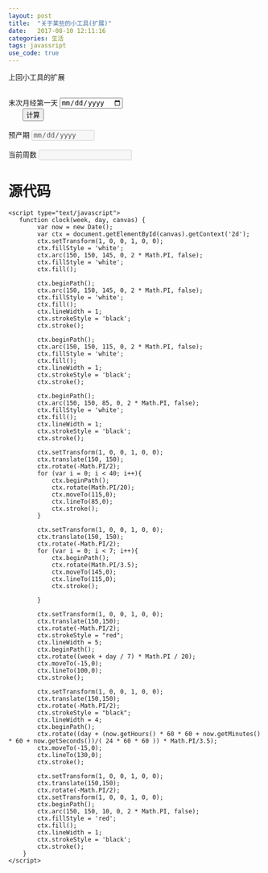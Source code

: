 ```yaml
---
layout: post
title:  "关于某些的小工具(扩展)"
date:   2017-08-10 12:11:16
categories: 生活
tags: javassript
use_code: true
---
```

上回小工具的扩展

<!--more-->

<div>
    <div class="form-group"><label for="startDate">末次月经第一天</label>
        <input class="form-control" id="startDate" type="date">
    </div>
    <div class="text-center">
        <button class="btn btn-default" onclick="getResult()">计算</button>
    </div>
    <div class="form-group"><label for="resultDate">预产期</label>
        <input class="form-control" id="resultDate" type="date" disabled="">
    </div>
    <div class="form-group"><label for="currentWeek">当前周数</label>
        <input class="form-control" id="currentWeek" type="text" disabled="">
    </div>
    <canvas id="clock" width="300" height="300"></canvas>
</div>

<script type="text/javascript">
    var currentDate = new Date();
    document.getElementById('startDate').value = currentDate.getFullYear() + '-' + formatPad(currentDate.getMonth() + 1) + '-' + formatPad(currentDate.getDate());

    function formatPad(string) {
        var pad = "00";
        string = String(string);
        return pad.substring(0, pad.length - string.length) + string;
    }

    function clock(week, day, canvas) {
        var now = new Date();
        var ctx = document.getElementById(canvas).getContext('2d');
        ctx.setTransform(1, 0, 0, 1, 0, 0);
        ctx.fillStyle = 'white';
        ctx.arc(150, 150, 145, 0, 2 * Math.PI, false);
        ctx.fillStyle = 'white';
        ctx.fill();

        ctx.beginPath();
        ctx.arc(150, 150, 145, 0, 2 * Math.PI, false);
        ctx.fillStyle = 'white';
        ctx.fill();
        ctx.lineWidth = 1;
        ctx.strokeStyle = 'black';
        ctx.stroke();

        ctx.beginPath();
        ctx.arc(150, 150, 115, 0, 2 * Math.PI, false);
        ctx.fillStyle = 'white';
        ctx.fill();
        ctx.lineWidth = 1;
        ctx.strokeStyle = 'black';
        ctx.stroke();

        ctx.beginPath();
        ctx.arc(150, 150, 85, 0, 2 * Math.PI, false);
        ctx.fillStyle = 'white';
        ctx.fill();
        ctx.lineWidth = 1;
        ctx.strokeStyle = 'black';
        ctx.stroke();

        ctx.setTransform(1, 0, 0, 1, 0, 0);
        ctx.translate(150, 150);
        ctx.rotate(-Math.PI/2);
        for (var i = 0; i < 40; i++){
            ctx.beginPath();
            ctx.rotate(Math.PI/20);
            ctx.moveTo(115,0);
            ctx.lineTo(85,0);
            ctx.stroke();
        }

        ctx.setTransform(1, 0, 0, 1, 0, 0);
        ctx.translate(150, 150);
        ctx.rotate(-Math.PI/2);
        for (var i = 0; i < 7; i++){
            ctx.beginPath();
            ctx.rotate(Math.PI/3.5);
            ctx.moveTo(145,0);
            ctx.lineTo(115,0);
            ctx.stroke();
            
        }

        ctx.setTransform(1, 0, 0, 1, 0, 0);
        ctx.translate(150,150);
        ctx.rotate(-Math.PI/2);
        ctx.strokeStyle = "red";
        ctx.lineWidth = 5;
        ctx.beginPath();
        ctx.rotate((week + day / 7) * Math.PI / 20);
        ctx.moveTo(-15,0);
        ctx.lineTo(100,0);
        ctx.stroke();

        ctx.setTransform(1, 0, 0, 1, 0, 0);
        ctx.translate(150,150);
        ctx.rotate(-Math.PI/2);
        ctx.strokeStyle = "black";
        ctx.lineWidth = 4;
        ctx.beginPath();
        ctx.rotate((day + (now.getHours() * 60 * 60 + now.getMinutes() * 60 + now.getSeconds())/( 24 * 60 * 60 )) * Math.PI/3.5);
        ctx.moveTo(-15,0);
        ctx.lineTo(130,0);
        ctx.stroke();

        ctx.setTransform(1, 0, 0, 1, 0, 0);
        ctx.translate(150,150);
        ctx.rotate(-Math.PI/2);
        ctx.setTransform(1, 0, 0, 1, 0, 0);
        ctx.beginPath();
        ctx.arc(150, 150, 10, 0, 2 * Math.PI, false);
        ctx.fillStyle = 'red';
        ctx.fill();
        ctx.lineWidth = 1;
        ctx.strokeStyle = 'black';
        ctx.stroke();
    }

    var it = undefined;
    function getResult() {
        var now = new Date();
        var start = new Date(document.getElementById('startDate').value);
        var result = new Date(start);
        result.setDate(start.getDate() + 280);
        document.getElementById('resultDate').value = result.getFullYear() + '-' + formatPad(result.getMonth() + 1) + '-' + formatPad(result.getDate());

        var week = (now - start) / 1000 / 60 / 60 / 24 / 7;
        var day = Math.floor((week - Math.floor(week)) * 7);
        document.getElementById('currentWeek').value = Math.floor(week) +"W";
        if (day > 0) {
            document.getElementById('currentWeek').value = document.getElementById('currentWeek').value + "+" + day;
        }

        if (it) {
            window.clearInterval(it);
        }
        
        it = self.setInterval("clock("+week+", "+day+", 'clock')", 50);
    }
</script>

# 源代码

    <script type="text/javascript">
       function clock(week, day, canvas) {
            var now = new Date();
            var ctx = document.getElementById(canvas).getContext('2d');
            ctx.setTransform(1, 0, 0, 1, 0, 0);
            ctx.fillStyle = 'white';
            ctx.arc(150, 150, 145, 0, 2 * Math.PI, false);
            ctx.fillStyle = 'white';
            ctx.fill();

            ctx.beginPath();
            ctx.arc(150, 150, 145, 0, 2 * Math.PI, false);
            ctx.fillStyle = 'white';
            ctx.fill();
            ctx.lineWidth = 1;
            ctx.strokeStyle = 'black';
            ctx.stroke();

            ctx.beginPath();
            ctx.arc(150, 150, 115, 0, 2 * Math.PI, false);
            ctx.fillStyle = 'white';
            ctx.fill();
            ctx.lineWidth = 1;
            ctx.strokeStyle = 'black';
            ctx.stroke();

            ctx.beginPath();
            ctx.arc(150, 150, 85, 0, 2 * Math.PI, false);
            ctx.fillStyle = 'white';
            ctx.fill();
            ctx.lineWidth = 1;
            ctx.strokeStyle = 'black';
            ctx.stroke();

            ctx.setTransform(1, 0, 0, 1, 0, 0);
            ctx.translate(150, 150);
            ctx.rotate(-Math.PI/2);
            for (var i = 0; i < 40; i++){
                ctx.beginPath();
                ctx.rotate(Math.PI/20);
                ctx.moveTo(115,0);
                ctx.lineTo(85,0);
                ctx.stroke();
            }

            ctx.setTransform(1, 0, 0, 1, 0, 0);
            ctx.translate(150, 150);
            ctx.rotate(-Math.PI/2);
            for (var i = 0; i < 7; i++){
                ctx.beginPath();
                ctx.rotate(Math.PI/3.5);
                ctx.moveTo(145,0);
                ctx.lineTo(115,0);
                ctx.stroke();
                
            }

            ctx.setTransform(1, 0, 0, 1, 0, 0);
            ctx.translate(150,150);
            ctx.rotate(-Math.PI/2);
            ctx.strokeStyle = "red";
            ctx.lineWidth = 5;
            ctx.beginPath();
            ctx.rotate((week + day / 7) * Math.PI / 20);
            ctx.moveTo(-15,0);
            ctx.lineTo(100,0);
            ctx.stroke();

            ctx.setTransform(1, 0, 0, 1, 0, 0);
            ctx.translate(150,150);
            ctx.rotate(-Math.PI/2);
            ctx.strokeStyle = "black";
            ctx.lineWidth = 4;
            ctx.beginPath();
            ctx.rotate((day + (now.getHours() * 60 * 60 + now.getMinutes() * 60 + now.getSeconds())/( 24 * 60 * 60 )) * Math.PI/3.5);
            ctx.moveTo(-15,0);
            ctx.lineTo(130,0);
            ctx.stroke();

            ctx.setTransform(1, 0, 0, 1, 0, 0);
            ctx.translate(150,150);
            ctx.rotate(-Math.PI/2);
            ctx.setTransform(1, 0, 0, 1, 0, 0);
            ctx.beginPath();
            ctx.arc(150, 150, 10, 0, 2 * Math.PI, false);
            ctx.fillStyle = 'red';
            ctx.fill();
            ctx.lineWidth = 1;
            ctx.strokeStyle = 'black';
            ctx.stroke();
        }
    </script>


